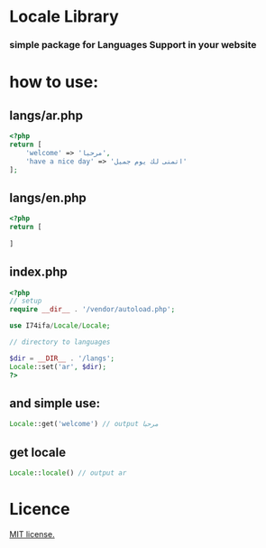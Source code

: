 # Locale Library

### simple package for Languages Support in your website

# how to use:

## langs/ar.php
```php
<?php
return [
    'welcome' => 'مرحبا',
    'have a nice day' => 'اتمنى لك يوم جميل'
];
```
## langs/en.php
```php
<?php
return [
    
]
```
## index.php 

```php
<?php
// setup
require __dir__ . '/vendor/autoload.php';

use I74ifa/Locale/Locale;

// directory to languages

$dir = __DIR__ . '/langs';
Locale::set('ar', $dir);
?>
```

## and simple use:


```php
Locale::get('welcome') // output مرحبا
```

## get locale

```php
Locale::locale() // output ar
```

# Licence
[MIT license.](https://opensource.org/licenses/MIT)